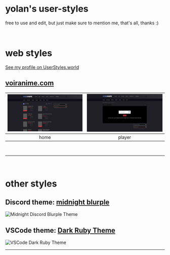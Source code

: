 # yolan's user-styles

free to use and edit, but just make sure to mention me, that's all, thanks :)

<br>

# web styles

[See my profile on UserStyles.world](https://userstyles.world/user/yolanare)

## [voiranime.com](https://userstyles.world/style/16476/voiranime-com-dark-theme)

| ![Voiranime Home](./voireanime/voiranime-home.png) | ![Voiranime Player](./voireanime/voiranime-player.png) |
:-:|:-:
| home | player |

<br>

---

<br>

# other styles

## Discord theme: [midnight blurple](https://github.com/yolanare/midnight-discord-blurple)

![Midnight Discord Blurple Theme](https://yolanare.github.io/midnight-discord-blurple/assets/midnight-blurple--poster.jpg)

## VSCode theme: [Dark Ruby Theme](https://github.com/yolanare/vscode-dark-ruby-theme)

![VSCode Dark Ruby Theme](https://yolanare.github.io/vscode-dark-ruby-theme/showcase/showcase1.jpg)

---
